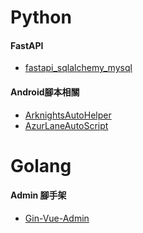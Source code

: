# Python
#### FastAPI
* [fastapi_sqlalchemy_mysql](https://gitee.com/wu_cl/fastapi_sqlalchemy_mysql)

#### Android腳本相關
* [ArknightsAutoHelper](https://github.com/ArknightsAutoHelper/ArknightsAutoHelper)
* [AzurLaneAutoScript](https://github.com/LmeSzinc/AzurLaneAutoScript)

# Golang
#### Admin 腳手架
* [Gin-Vue-Admin](https://github.com/flipped-aurora/gin-vue-admin)
